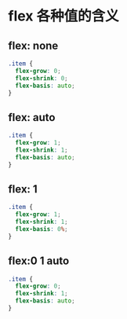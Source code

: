 # flex 各种值的含义

## flex: none

```css
.item {
  flex-grow: 0;
  flex-shrink: 0;
  flex-basis: auto;
}
```

## flex: auto

```css
.item {
  flex-grow: 1;
  flex-shrink: 1;
  flex-basis: auto;
}
```

## flex: 1

```css
.item {
  flex-grow: 1;
  flex-shrink: 1;
  flex-basis: 0%;
}
```

## flex:0 1 auto

```css
.item {
  flex-grow: 0;
  flex-shrink: 1;
  flex-basis: auto;
}
```
